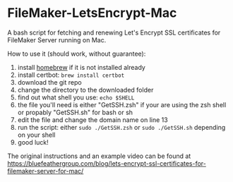 # FileMaker-LetsEncrypt-Mac
A bash script for fetching and renewing Let's Encrypt SSL certificates for FileMaker Server running on Mac.

How to use it (should work, without guarantee):

1. install [homebrew](https://brew.sh/) if it is not installed already
2. install certbot: `brew install certbot`
3. download the git repo
4. change the directory to the downloaded folder
5. find out what shell you use: `echo $SHELL`
6. the file you'll need is either "GetSSH.zsh" if your are using the zsh shell or propably "GetSSH.sh" for bash or sh
7. edit the file and change the domain name on line 13
8. run the script: either `sudo ./GetSSH.zsh` or  `sudo ./GetSSH.sh` depending on your shell
9. good luck!


The original instructions and an example video can be found at https://bluefeathergroup.com/blog/lets-encrypt-ssl-certificates-for-filemaker-server-for-mac/
